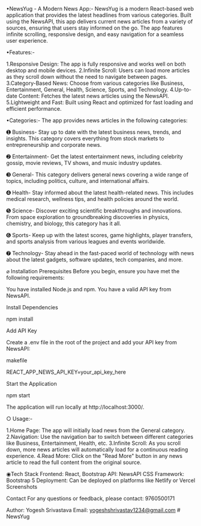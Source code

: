 •NewsYug - A Modern News App:-
   NewsYug is a modern React-based web application that provides the latest headlines from various categories. Built using the NewsAPI, this app delivers current news articles from a variety of sources, ensuring that users stay informed on the go. The app features infinite scrolling, responsive design, and easy navigation for a seamless user experience.

•Features:-

1.Responsive Design: The app is fully responsive and works well on both desktop and mobile devices.
2.Infinite Scroll: Users can load more articles as they scroll down without the need to navigate between pages.
3.Category-Based News: Choose from various categories like Business, Entertainment, General, Health, Science, Sports, and Technology.
4.Up-to-date Content: Fetches the latest news articles using the NewsAPI.
5.Lightweight and Fast: Built using React and optimized for fast loading and efficient performance.


•Categories:-
            The app provides news articles in the following categories:

➊ Business-
        Stay up to date with the latest business news, trends, and insights. This category covers everything from stock markets to entrepreneurship and corporate news.

➋ Entertainment-
            Get the latest entertainment news, including celebrity gossip, movie reviews, TV shows, and music industry updates.
           
➌ General-
        This category delivers general news covering a wide range of topics, including politics, culture, and international affairs.

➍ Health-
    Stay informed about the latest health-related news. This includes medical research, wellness tips, and health policies around the world.

➎ Science-
        Discover exciting scientific breakthroughs and innovations. From space exploration to groundbreaking discoveries in physics, chemistry, and biology, this category has it all.

➏ Sports-
       Keep up with the latest scores, game highlights, player transfers, and sports analysis from various leagues and events worldwide.

➐ Technology-
          Stay ahead in the fast-paced world of technology with news about the latest gadgets, software updates, tech companies, and more.

⌀ Installation
Prerequisites
Before you begin, ensure you have met the following requirements:

You have installed Node.js and npm.
You have a valid API key from NewsAPI.

Install Dependencies

npm install

Add API Key

Create a .env file in the root of the project and add your API key from NewsAPI:

makefile

REACT_APP_NEWS_API_KEY=your_api_key_here

Start the Application

npm start

The application will run locally at http://localhost:3000/.

○ Usage:-

1.Home Page: The app will initially load news from the General category.
2.Navigation: Use the navigation bar to switch between different categories like Business, Entertainment, Health, etc.
3.Infinite Scroll: As you scroll down, more news articles will automatically load for a continuous reading experience.
4.Read More: Click on the "Read More" button in any news article to read the full content from the original source.

◉Tech Stack
Frontend: React, Bootstrap
API: NewsAPI
CSS Framework: Bootstrap 5
Deployment: Can be deployed on platforms like Netlify or Vercel
Screenshots

Contact
For any questions or feedback, please contact: 9760500171

Author: Yogesh Srivastava
Email: yogeshshrivastav1234@gmail.com
#   N e w s Y u g  
 